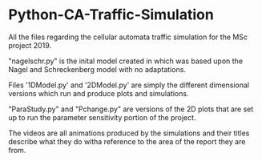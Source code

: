 # Python-CA-Traffic-Simulation
All the files regarding the cellular automata traffic simulation for the MSc project 2019.

"nagelschr.py" is the inital model created in which was based upon the Nagel and Schreckenberg model with no adaptations.

Files '1DModel.py' and '2DModel.py' are simply the different dimensional versions which run and produce plots and simulations.

"ParaStudy.py" and "Pchange.py" are versions of the 2D plots that are set up to run the parameter sensitivity portion of the project.

The videos are all animations produced by the simulations and their titles describe what they do witha reference to the area of the report they are from.


